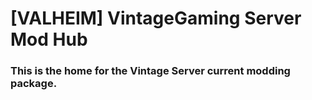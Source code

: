 # [VALHEIM] VintageGaming Server Mod Hub

### This is the home for the Vintage Server current modding package.

